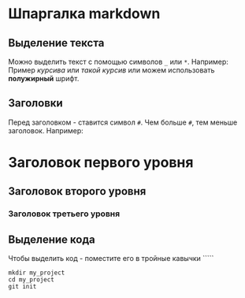 # Шпаргалка markdown

## Выделение текста

Можно выделить текст с помощью символов `_` или `*`. Например:  
Пример _курсива_ или *такой курсив* или можем использовать **полужирный** шрифт.


## Заголовки
Перед заголовком - ставится символ `#`. Чем больше `#`, тем меньше заголовок. Например:  
# Заголовок первого уровня
## Заголовок второго уровня
### Заголовок третьего уровня

## Выделение кода
Чтобы выделить код - поместите его в тройные кавычки `````

```
mkdir my_project
cd my_project
git init
```